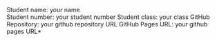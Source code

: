 Student name: your name  
Student number: your student number 
Student class: your class 
GitHub Repository: your github repository URL 
GitHub Pages URL: your github pages URL* 
